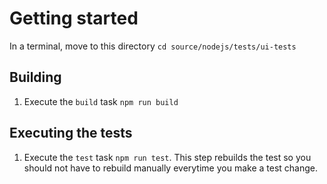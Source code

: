 # Getting started

In a terminal, move to this directory `cd source/nodejs/tests/ui-tests`

## Building

1. Execute the `build` task `npm run build`

## Executing the tests

1. Execute the `test` task `npm run test`. This step rebuilds the test so you should not have to rebuild manually everytime you make a test change.